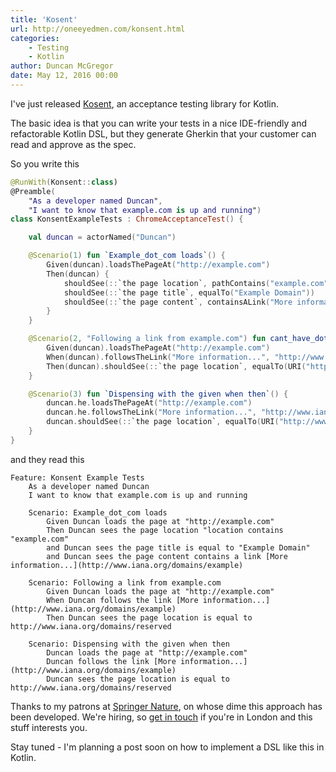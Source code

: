 ```yaml
---
title: 'Kosent'
url: http://oneeyedmen.com/konsent.html
categories:
    - Testing
    - Kotlin
author: Duncan McGregor
date: May 12, 2016 00:00
---
```

I've just released [Kosent](https://github.com/dmcg/konsent), an acceptance testing library for Kotlin.

The basic idea is that you can write your tests in a nice IDE-friendly and refactorable Kotlin DSL, but they generate
Gherkin that your customer can read and approve as the spec.

So you write this

```kotlin
@RunWith(Konsent::class)
@Preamble(
    "As a developer named Duncan",
    "I want to know that example.com is up and running")
class KonsentExampleTests : ChromeAcceptanceTest() {

    val duncan = actorNamed("Duncan")

    @Scenario(1) fun `Example_dot_com loads`() {
        Given(duncan).loadsThePageAt("http://example.com")
        Then(duncan) {
            shouldSee(::`the page location`, pathContains("example.com"))
            shouldSee(::`the page title`, equalTo("Example Domain"))
            shouldSee(::`the page content`, containsALink("More information...", "http://www.iana.org/domains/example"))
        }
    }

    @Scenario(2, "Following a link from example.com") fun cant_have_dots_in_quoted_method_names() {
        Given(duncan).loadsThePageAt("http://example.com")
        When(duncan).followsTheLink("More information...", "http://www.iana.org/domains/example")
        Then(duncan).shouldSee(::`the page location`, equalTo(URI("http://www.iana.org/domains/reserved")))
    }

    @Scenario(3) fun `Dispensing with the given when then`() {
        duncan.he.loadsThePageAt("http://example.com")
        duncan.he.followsTheLink("More information...", "http://www.iana.org/domains/example")
        duncan.shouldSee(::`the page location`, equalTo(URI("http://www.iana.org/domains/reserved")))
    }
}
```

and they read this

```gherkin
Feature: Konsent Example Tests
    As a developer named Duncan
    I want to know that example.com is up and running

    Scenario: Example_dot_com loads
        Given Duncan loads the page at "http://example.com"
        Then Duncan sees the page location "location contains "example.com"
        and Duncan sees the page title is equal to "Example Domain"
        and Duncan sees the page content contains a link [More information...](http://www.iana.org/domains/example)

    Scenario: Following a link from example.com
        Given Duncan loads the page at "http://example.com"
        When Duncan follows the link [More information...](http://www.iana.org/domains/example)
        Then Duncan sees the page location is equal to http://www.iana.org/domains/reserved

    Scenario: Dispensing with the given when then
        Duncan loads the page at "http://example.com"
        Duncan follows the link [More information...](http://www.iana.org/domains/example)
        Duncan sees the page location is equal to http://www.iana.org/domains/reserved
```

Thanks to my patrons at [Springer Nature](http://springernature.com), on whose dime this approach has been developed. We're
hiring, so [get in touch](https://twitter.com/duncanmcg) if you're in London and this stuff interests you.

Stay tuned - I'm planning a post soon on how to implement a DSL like this in Kotlin.
